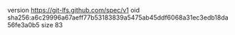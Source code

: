 version https://git-lfs.github.com/spec/v1
oid sha256:a6c29996a67aeff77b53183839a5475ab45ddf6068a31ec3edb18da56fe3a0b5
size 83
